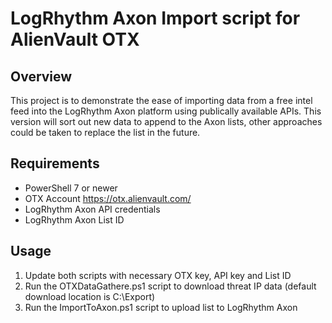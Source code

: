 # LogRhythm Axon Import script for AlienVault OTX
## Overview
This project is to demonstrate the ease of importing data from a free intel feed into the LogRhythm Axon platform using publically available APIs.  This version will sort out new data to append to the Axon lists, other approaches could be taken to replace the list in the future.

## Requirements
* PowerShell 7 or newer
* OTX Account https://otx.alienvault.com/
* LogRhythm Axon API credentials
* LogRhythm Axon List ID

## Usage
1. Update both scripts with necessary OTX key, API key and List ID
2. Run the OTXDataGathere.ps1 script to download threat IP data (default download location is C:\Export)
3. Run the ImportToAxon.ps1 script to upload list to LogRhythm Axon
